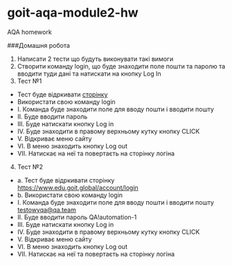 # goit-aqa-module2-hw
 AQA homework

###Домашня робота

1. Написати 2 тести що будуть виконувати такі вимоги
2. Створити команду login, що буде знаходити поле пошти та паролю та вводити туди дані та натискати на кнопку Log In
3. Тест №1
- Тест буде відркивати [сторінку](https://www.edu.goit.global/account/login)
- Використати свою команду login
 - I. Команда буде знаходити поле для вводу пошти і вводити пошту
 - II. Буде вводити пароль
 - III. Буде натискати кнопку Log in
 - IV. Буде знаходити в правому верхньому кутку кнопку CLICK
 - V. Відкриває меню сайту
 - VI. В меню знаходить кнопку Log out
 - VII. Натискає на неї та повертаєть на сторінку логіна
4. Тест №2
- a. Тест буде відркивати сторінку https://www.edu.goit.global/account/login
- b. Використати свою команду login
 - I. Команда буде знаходити поле для вводу пошти і вводити пошту testowyqa@qa.team
 - II. Буде вводити пароль QA!automation-1
 - III. Буде натискати кнопку Log in
 - IV. Буде знаходити в правому верхньому кутку кнопку CLICK
 - V. Відкриває меню сайту
 - VI. В меню знаходить кнопку Log out
 - VII. Натискає на неї та повертаєть на сторінку логіна
